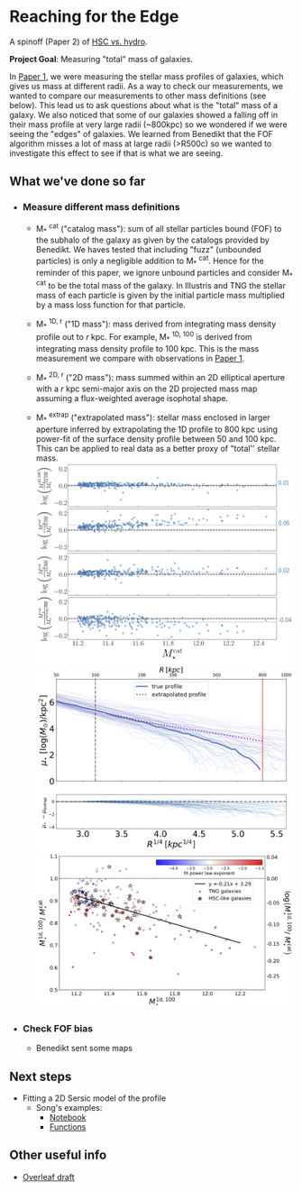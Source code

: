 # Reaching for the Edge
A spinoff (Paper 2) of [HSC vs. hydro](https://github.com/f-ardila/HSC_vs_hydro).

**Project Goal**: Measuring "total" mass of galaxies. 

In [Paper 1](https://ui.adsabs.harvard.edu/abs/2021MNRAS.500..432A/abstract), we were measuring the stellar mass profiles of galaxies, which gives us mass at different radii. As a way to check our measurements, we wanted to compare our measurements to other mass definitions (see below). This lead us to ask questions about what is the "total" mass of a galaxy. We also noticed that some of our galaxies showed a falling off in their mass profile at very large radii (~800kpc) so we wondered if we were seeing the "edges" of galaxies. We learned from Benedikt that the FOF algorithm misses a lot of mass at large radii (>R500c) so we wanted to investigate this effect to see if that is what we are seeing.


## What we've done so far
- ### Measure different mass definitions

   - M<sub>\*</sub> <sup>cat</sup> ("catalog mass"): sum of all stellar particles bound (FOF) to the subhalo of the galaxy as given by the catalogs provided by Benedikt. We haves tested that including "fuzz" (unbounded particles) is only a negligible addition to M<sub>*</sub> <sup>cat</sup>. Hence for the reminder of this paper, we ignore unbound particles and consider M<sub>\*</sub> <sup>cat</sup> to be the total mass of the galaxy. In Illustris and TNG the stellar mass of each particle is given by the initial particle mass multiplied by a mass loss function for that particle.

   - M<sub>\*</sub> <sup>1D, r</sup> ("1D mass"): mass derived from integrating mass density profile out to _r_ kpc. For example, M<sub>*</sub> <sup>1D, 100</sup> is derived from integrating mass density profile to 100 kpc. This is the mass measurement we compare with observations in [Paper 1](https://ui.adsabs.harvard.edu/abs/2021MNRAS.500..432A/abstract).
   
   - M<sub>\*</sub> <sup>2D, r</sup> ("2D mass"): mass summed within an 2D elliptical aperture with a _r_ kpc semi-major axis on the 2D projected mass map assuming  a flux-weighted average isophotal shape.

   - M<sub>\*</sub> <sup>extrap</sup> ("extrapolated mass"): stellar mass enclosed in larger aperture inferred by extrapolating the 1D profile to 800 kpc using power-fit of the surface density profile between 50 and 100 kpc. This can be applied to real data as a better proxy of "total'' stellar mass.
![](figures/mass_differences_TNG.png)
![](figures/extrapolation.png)
![](figures/mass_correction_all.png)

- ### Check FOF bias
   - Benedikt sent some maps

## Next steps 
- Fitting a 2D Sersic model of the profile
   - Song's examples:
      - [Notebook](https://github.com/dr-guangtou/hsc_massive/blob/master/notebooks/simulation/tng_imfit_test.ipynb)
      - [Functions](https://github.com/dr-guangtou/hsc_massive/blob/master/notebooks/simulation/fit_tng.py)


## Other useful info
- [Overleaf draft](https://www.overleaf.com/project/5d126793ff8aa833ffaec43e)
